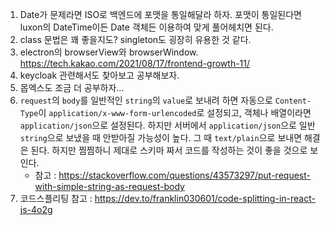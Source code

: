 1. Date가 문제라면 ISO로 백엔드에 포맷을 통일해달라 하자. 포맷이 통일된다면 luxon의 DateTime이든 Date 객체든 이용하여 맞게 풀어헤치면 된다.
2. class 문법은 꽤 좋을지도? singleton도 굉장히 유용한 것 같다.
3. electron의 browserView와 browserWindow. https://tech.kakao.com/2021/08/17/frontend-growth-11/
4. keycloak 관련해서도 찾아보고 공부해보자.
5. 몹엑스도 조금 더 공부하자...
6. `request`의 `body`를 일반적인 `string`의 `value`로 보내려 하면 자동으로 `Content-Type`이 `application/x-www-form-urlencoded`로 설정되고, 객체나 배열이라면 `application/json`으로 설정된다. 하지만 서버에서 `application/json`으로 일반 `string`으로 보냈을 때 안받아질 가능성이 높다. 그 때 `text/plain`으로 보내면 해결은 된다. 하지만 찜찜하니 제대로 스키마 짜서 코드를 작성하는 것이 좋을 것으로 보인다.
   - 참고 : https://stackoverflow.com/questions/43573297/put-request-with-simple-string-as-request-body
7. 코드스플리팅 참고 : https://dev.to/franklin030601/code-splitting-in-react-js-4o2g
